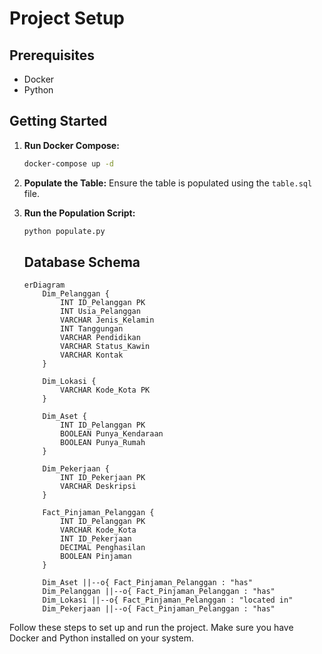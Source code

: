 # Project Setup

## Prerequisites

- Docker
- Python

## Getting Started

1. **Run Docker Compose:**

   ```sh
   docker-compose up -d
   ```

2. **Populate the Table:**
   Ensure the table is populated using the `table.sql` file.

3. **Run the Population Script:**

   ```sh
   python populate.py
   ```

   ## Database Schema

   ```mermaid
   erDiagram
       Dim_Pelanggan {
           INT ID_Pelanggan PK
           INT Usia_Pelanggan
           VARCHAR Jenis_Kelamin
           INT Tanggungan
           VARCHAR Pendidikan
           VARCHAR Status_Kawin
           VARCHAR Kontak
       }

       Dim_Lokasi {
           VARCHAR Kode_Kota PK
       }

       Dim_Aset {
           INT ID_Pelanggan PK
           BOOLEAN Punya_Kendaraan
           BOOLEAN Punya_Rumah
       }

       Dim_Pekerjaan {
           INT ID_Pekerjaan PK
           VARCHAR Deskripsi
       }

       Fact_Pinjaman_Pelanggan {
           INT ID_Pelanggan PK
           VARCHAR Kode_Kota
           INT ID_Pekerjaan
           DECIMAL Penghasilan
           BOOLEAN Pinjaman
       }

       Dim_Aset ||--o{ Fact_Pinjaman_Pelanggan : "has"
       Dim_Pelanggan ||--o{ Fact_Pinjaman_Pelanggan : "has"
       Dim_Lokasi ||--o{ Fact_Pinjaman_Pelanggan : "located in"
       Dim_Pekerjaan ||--o{ Fact_Pinjaman_Pelanggan : "has"
   ```

Follow these steps to set up and run the project. Make sure you have Docker and Python installed on your system.
